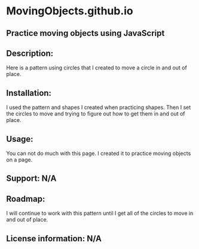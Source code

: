 # MovingObjects.github.io

## Practice moving objects using JavaScript

## Description:
Here is a pattern using circles that I created to move a circle in and out of place.
 
## Installation: 
I used the pattern and shapes I created when practicing shapes. Then I set the circles to move and trying to figure out how to get them in and out of place.

## Usage:
You can not do much with this page. I created it to practice moving objects on a page. 

## Support: N/A

## Roadmap: 
I will continue to work with this pattern until I get all of the circles to move in and out of place.  

## License information: N/A
